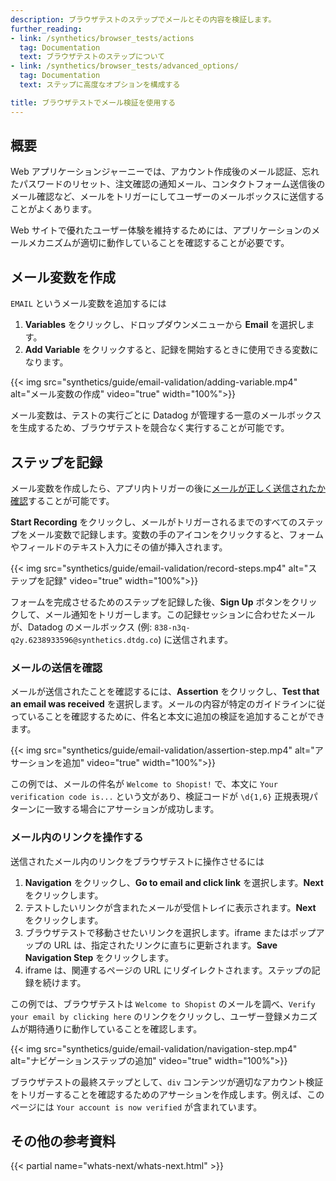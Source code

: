 ```yaml
---
description: ブラウザテストのステップでメールとその内容を検証します。
further_reading:
- link: /synthetics/browser_tests/actions
  tag: Documentation
  text: ブラウザテストのステップについて
- link: /synthetics/browser_tests/advanced_options/
  tag: Documentation
  text: ステップに高度なオプションを構成する

title: ブラウザテストでメール検証を使用する
---
```


## 概要

Web アプリケーションジャーニーでは、アカウント作成後のメール認証、忘れたパスワードのリセット、注文確認の通知メール、コンタクトフォーム送信後のメール確認など、メールをトリガーにしてユーザーのメールボックスに送信することがよくあります。

Web サイトで優れたユーザー体験を維持するためには、アプリケーションのメールメカニズムが適切に動作していることを確認することが必要です。

## メール変数を作成

`EMAIL` というメール変数を追加するには

1. **Variables** をクリックし、ドロップダウンメニューから **Email** を選択します。
2. **Add Variable** をクリックすると、記録を開始するときに使用できる変数になります。

{{< img src="synthetics/guide/email-validation/adding-variable.mp4" alt="メール変数の作成" video="true" width="100%">}}

メール変数は、テストの実行ごとに Datadog が管理する一意のメールボックスを生成するため、ブラウザテストを競合なく実行することが可能です。

## ステップを記録

メール変数を作成したら、アプリ内トリガーの後に[メールが正しく送信されたか確認](#confirm-the-email-was-sent)することが可能です。

**Start Recording** をクリックし、メールがトリガーされるまでのすべてのステップをメール変数で記録します。変数の手のアイコンをクリックすると、フォームやフィールドのテキスト入力にその値が挿入されます。

{{< img src="synthetics/guide/email-validation/record-steps.mp4" alt="ステップを記録" video="true" width="100%">}}

フォームを完成させるためのステップを記録した後、**Sign Up** ボタンをクリックして、メール通知をトリガーします。この記録セッションに合わせたメールが、Datadog のメールボックス (例: `838-n3q-q2y.6238933596@synthetics.dtdg.co`) に送信されます。

### メールの送信を確認

メールが送信されたことを確認するには、**Assertion** をクリックし、**Test that an email was received** を選択します。メールの内容が特定のガイドラインに従っていることを確認するために、件名と本文に追加の検証を追加することができます。

{{< img src="synthetics/guide/email-validation/assertion-step.mp4" alt="アサーションを追加" video="true" width="100%">}}

この例では、メールの件名が `Welcome to Shopist!` で、本文に `Your verification code is...` という文があり、検証コードが `\d{1,6}` 正規表現パターンに一致する場合にアサーションが成功します。

### メール内のリンクを操作する

送信されたメール内のリンクをブラウザテストに操作させるには

1. **Navigation** をクリックし、**Go to email and click link** を選択します。**Next** をクリックします。
2. テストしたいリンクが含まれたメールが受信トレイに表示されます。**Next** をクリックします。
3. ブラウザテストで移動させたいリンクを選択します。iframe またはポップアップの URL は、指定されたリンクに直ちに更新されます。**Save Navigation Step** をクリックします。
4. iframe は、関連するページの URL にリダイレクトされます。ステップの記録を続けます。

この例では、ブラウザテストは `Welcome to Shopist` のメールを調べ、`Verify your email by clicking here` のリンクをクリックし、ユーザー登録メカニズムが期待通りに動作していることを確認します。

{{< img src="synthetics/guide/email-validation/navigation-step.mp4" alt="ナビゲーションステップの追加" video="true" width="100%">}}

ブラウザテストの最終ステップとして、`div` コンテンツが適切なアカウント検証をトリガーすることを確認するためのアサーションを作成します。例えば、このページには `Your account is now verified` が含まれています。


## その他の参考資料

{{< partial name="whats-next/whats-next.html" >}}
